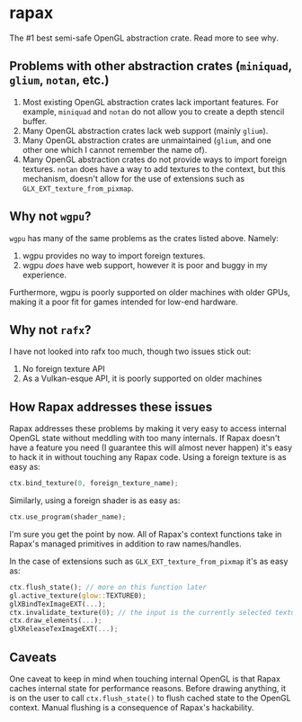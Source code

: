 # rapax
The #1 best semi-safe OpenGL abstraction crate. Read more to see why.

## Problems with other abstraction crates (`miniquad`, `glium`, `notan`, etc.)

1. Most existing OpenGL abstraction crates lack important features. For example, `miniquad` and `notan` do not allow you to create a depth stencil buffer.
2. Many OpenGL abstraction crates lack web support (mainly `glium`).
3. Many OpenGL abstraction crates are unmaintained (`glium`, and one other one which I cannot remember the name of).
5. Many OpenGL abstraction crates do not provide ways to import foreign textures. `notan` does have a way to add textures to the context, but this mechanism, doesn't allow for the use of extensions such as `GLX_EXT_texture_from_pixmap`.

## Why not `wgpu`?

`wgpu` has many of the same problems as the crates listed above. Namely:

1. wgpu provides no way to import foreign textures.
2. wgpu *does* have web support, however it is poor and buggy in my experience.

Furthermore, wgpu is poorly supported on older machines with older GPUs, making it a poor fit for games intended for low-end hardware.

## Why not `rafx`?

I have not looked into rafx too much, though two issues stick out:
1. No foreign texture API
2. As a Vulkan-esque API, it is poorly supported on older machines

## How Rapax addresses these issues

Rapax addresses these problems by making it very easy to access internal OpenGL state without meddling with too many internals. If Rapax doesn't have a feature you need (I guarantee this will almost never happen) it's easy to hack it in without touching any Rapax code.
Using a foreign texture is as easy as:
```rs
ctx.bind_texture(0, foreign_texture_name);
```
Similarly, using a foreign shader is as easy as:
```rs
ctx.use_program(shader_name);
```
I'm sure you get the point by now. All of Rapax's context functions take in Rapax's managed primitives in addition to raw names/handles.

In the case of extensions such as `GLX_EXT_texture_from_pixmap` it's as easy as:
```rs
ctx.flush_state(); // more on this function later
gl.active_texture(glow::TEXTURE0);
glXBindTexImageEXT(...);
ctx.invalidate_texture(0); // the input is the currently selected texture unit, this must be done when you make a foreign binding call
ctx.draw_elements(...);
glXReleaseTexImageEXT(...);
```

## Caveats
One caveat to keep in mind when touching internal OpenGL is that Rapax caches internal state for performance reasons. Before drawing anything, it is on the user to call `ctx.flush_state()` to flush cached state to the OpenGL context. Manual flushing is a consequence of Rapax's hackability.
